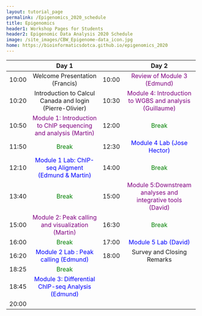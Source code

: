 ```yaml
---
layout: tutorial_page
permalink: /Epigenomics_2020_schedule
title: Epigenomics
header1: Workshop Pages for Students
header2: Epigenomic Data Analysis 2020 Schedule
image: /site_images/CBW_Epigenome-data_icon.jpg
home: https://bioinformaticsdotca.github.io/epigenomics_2020
---
```



| | **Day 1** | | **Day 2** |  
| :---: | :---: | :---: | :---: |  
| 10:00 | Welcome Presentation (Francis) | 10:00 | <font color="purple">Review of Module 3 (Edmund)</font>  | 
| 10:20 | Introduction to Calcul Canada and login (Pierre-Olivier)| 10:30 | <font color="purple">Module 4: Introduction to WGBS and analysis (Guillaume)</font> |  
| 10:50 | <font color="purple">Module 1: Introduction to ChIP sequencing and analysis (Martin)</font> | 12:00 | <font color="green">Break</font>	|  
| 11:50 | <font color="green">Break</font>	| 12:30 | <font color="blue">Module 4 Lab (Jose Hector)</font>|  
| 12:10 | <font color="blue">Module 1 Lab: ChIP-seq Aligment (Edmund & Martin)</font>| 14:00 | <font color="green">Break</font>	 |  
| 13:40 | <font color="green">Break</font>	 | 15:00 | <font color="purple">Module 5:Downstream analyses and integrative tools (David)</font> |  
| 15:00 | <font color="purple">Module 2: Peak calling and visualization (Martin)</font>| 16:30 | <font color="green">Break</font>	 |  
| 16:00 | <font color="green">Break</font>	 | 17:00 | <font color="blue">Module 5 Lab (David)</font> |  
| 16:20 | <font color="blue">Module 2 Lab : Peak calling (Edmund)</font> | 18:00 | Survey and Closing Remarks |  
| 18:25 | <font color="green">Break</font>	 | | |  
| 18:45 | <font color="blue">Module 3: Differential ChIP-seq Analysis (Edmund)</font> | | |
| 20:00 | | | |  
